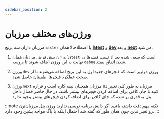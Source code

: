 ```yaml
---
sidebar_position: 2
---
```


# ورژن‌های مختلف مرزبان

مرزبان دارای سه برنچ `master` یا اصطلاحالا همان [**latest**](https://github.com/Gozargah/Marzban/commits/master) و [**dev**](https://github.com/Gozargah/Marzban/commits/dev) و بعد [**next**](https://github.com/Gozargah/Marzban/commits/next) می‌شود.

1. ورژن پیش فرض مرزبان همان `latest` است که سعی شده بعد از تست فیچرها در نهایت به این ورژن اضافه شوند تا پروسه `debug` شدن اتفاق بیفتد.

2. ورژن `dev` ورژن دولوپر است که فیچرهای جدید اول به این برنچ اضافه می‌شوند تا از صحت عملکرد فیچرها اطمینان حاصل شود.

3. ورژن `next` مرزبان همچنان نیمه کاره است و قراره `UI` مرزبان به طور کلی تغییر کنید تا جای کافی برای اضافه کردن فیچرهای بیشتر باشد، در حال حاضر فضال داخل پنل به قدری پر شده که جای کافی برای اضافه کردن فیچرهای بیشتر وجود ندارد.

:::note نکته مهم
دقت داشته باشید اگر دانش برنامه نویسی ندارید ورژن پنل مرزبان‌تون رو تغییر ندین چون همان طور که گفته شد احتمال اینکه با باگ مواجه بشین وجود دارد.
:::
